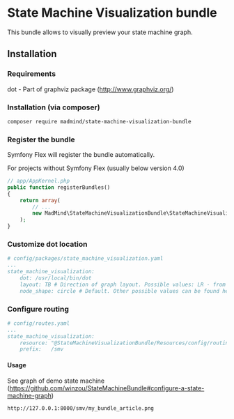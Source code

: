 State Machine Visualization bundle
==================================

This bundle allows to visually preview your state machine graph.

Installation
------------

### Requirements
dot - Part of graphviz package (http://www.graphviz.org/)

### Installation (via composer)
```sh
composer require madmind/state-machine-visualization-bundle
```

### Register the bundle
Symfony Flex will register the bundle automatically.

For projects without Symfony Flex (usually below version 4.0)
```php
// app/AppKernel.php
public function registerBundles()
{
    return array(
        // ...
        new MadMind\StateMachineVisualizationBundle\StateMachineVisualizationBundle(),
    );
}
```

### Customize dot location
```yaml
# config/packages/state_machine_visualization.yaml
...
state_machine_visualization:
    dot: /usr/local/bin/dot
    layout: TB # Direction of graph layout. Possible values: LR - from left to right (default), TB - from top to bottom.
    node_shape: circle # Default. Other possible values can be found here: http://www.graphviz.org/doc/info/shapes.html
```

### Configure routing
```yaml
# config/routes.yaml
...
state_machine_visualization:
    resource: "@StateMachineVisualizationBundle/Resources/config/routing.yml"
    prefix:   /smv
```

#### Usage
See graph of demo state machine (https://github.com/winzou/StateMachineBundle#configure-a-state-machine-graph)

`http://127.0.0.1:8000/smv/my_bundle_article.png`
